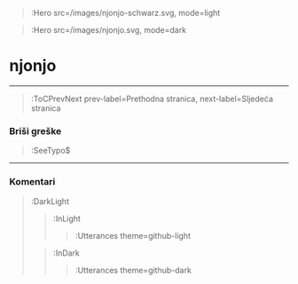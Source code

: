 > :Hero src=/images/njonjo-schwarz.svg,
>       mode=light

> :Hero src=/images/njonjo.svg,
>       mode=dark

# njonjo

****


> :ToCPrevNext prev-label=Prethodna stranica, next-label=Sljedeća stranica

### Briši greške

> :SeeTypo$

****

### Komentari

> :DarkLight
> > :InLight
> >
> > > :Utterances theme=github-light
>
> > :InDark
> >
> > > :Utterances theme=github-dark